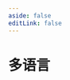 ```yaml
---
aside: false
editLink: false
---
```


# 多语言

<script setup>
import Chart from '../@views/sample/i18n/index.vue'
</script>
<Chart/>

<!--@include: @/@views/sample/i18n/index.md-->
